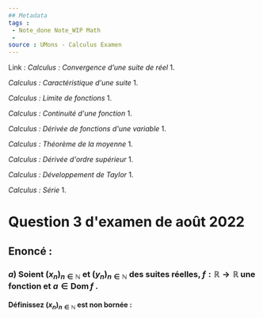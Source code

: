 ```yaml
---
## Metadata
tags : 
 - Note_done Note_WIP Math
 - 
source : UMons - Calculus Examen
---
```


Link :
_Calculus : Convergence d’une suite de réel_
1.

_Calculus : Caractéristique d'une suite_
1.

_Calculus : Limite de fonctions_
1.

_Calculus : Continuité d'une fonction_
1.

_Calculus : Dérivée de fonctions d'une variable_
1.

_Calculus : Théorème de la moyenne_
1.

_Calculus : Dérivée d'ordre supérieur_
1.

_Calculus : Développement de Taylor_
1.

_Calculus : Série_
1. 

# Question 3 d'examen de août 2022
## Enoncé :
### $a$) Soient $(x_n)_{n∈\mathbb{N}}$ et $(y_n)_{n∈\mathbb{N}}$ des suites réelles, $f : \mathbb{R} → \mathbb{R}$ une fonction et $a ∈ \operatorname{Dom} f$ . 
#### Définissez $(x_n)_{n∈\mathbb{N}}$ est non bornée : 
$$$$